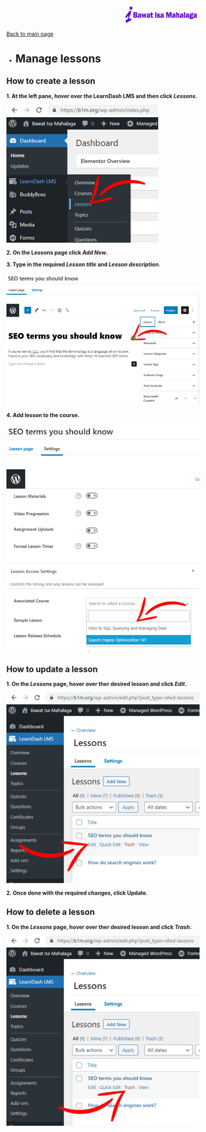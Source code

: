 <p align="right">
	<img src="https://github.com/samremonte/b1m/blob/main/img/horizontal-logo-sm.png?raw=true" width="200">
</p>

[Back to main page](https://github.com/samremonte/b1m/blob/main/documentation.md)

- # Manage lessons

<h2>How to create a lesson</h2>

**1. At the left pane, hover over the LearnDash LMS and then click _Lessons_.**

![Image15.1](/img/15.1.PNG)

**2. On the Lessons page click _Add New_.**

**3. Type in the required _Lesson title_ and _Lesson description_.**

![Image15.2](/img/15.2.PNG)

**4. Add lesson to the course.**

![Image15.3](/img/15.3.PNG)

<h2>How to update a lesson</h2>

**1. On the _Lessons_ page, hover over ther desired lesson and click _Edit_.**

![Image15.4](/img/15.4.PNG)

**2. Once done with the required changes, click Update.**

<h2>How to delete a lesson</h2>

**1. On the _Lessons_ page, hover over ther desired lesson and click _Trash_.**

![Image15.5](/img/15.5.png)
